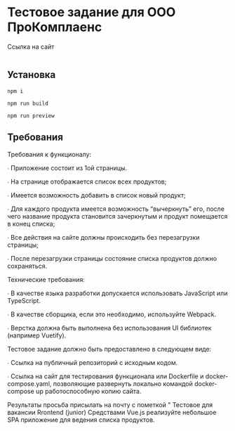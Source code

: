 # Тестовое задание для ООО ПроКомплаенс

Ссылка на сайт

```

```

## Установка

```
npm i
```

```
npm run build
```

```
npm run preview
```

## Требования

Требования к функционалу:

∙             Приложение состоит из 1ой страницы.

∙             На странице отображается список всех продуктов;

∙             Имеется возможность добавить в список новый продукт;

∙             Для каждого продукта имеется возможность “вычеркнуть” его, после чего название продукта становится зачеркнутым и продукт помещается в конец списка;

∙             Все действия на сайте должны происходить без перезагрузки страницы;

∙             После перезагрузки страницы состояние списка продуктов должно сохраняться.

Технические требования:

∙             В качестве языка разработки допускается использовать JavaScript или TypeScript.

∙             В качестве сборщика, если это необходимо, используйте Webpack.

∙             Верстка должна быть выполнена без использования UI библиотек (например Vuetify).

Тестовое задание должно быть предоставлено в следующем виде:

∙             Ссылка на публичный репозиторий с исходным кодом.

∙             Ссылка на сайт для тестирования функционала или Dockerfile и docker-compose.yaml, позволяющие развернуть локально командой docker-compose up работоспособную копию сайта.

Результаты просьба присылать на почту с пометкой " Тестовое для вакансии Rrontend (junior)
Средствами Vue.js реализуйте небольшое SPA приложение для ведения списка продуктов.
